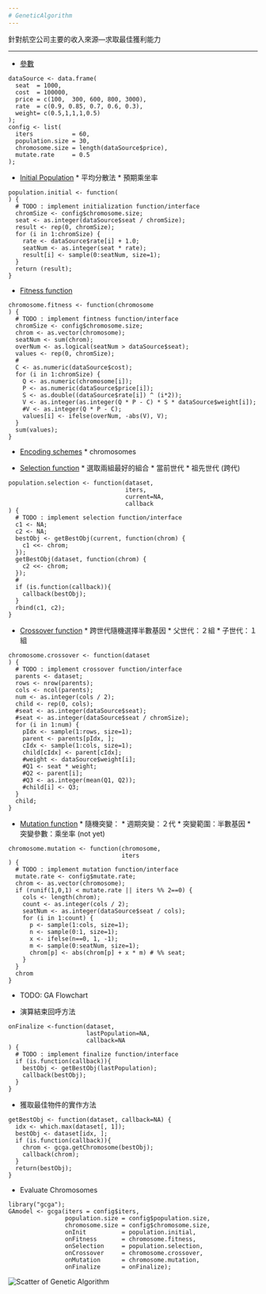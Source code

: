 ```yaml
---
# GeneticAlgorithm
---
```

針對航空公司主要的收入來源—求取最佳獲利能力

* * *

*    [參數](#overview)
```{r}
dataSource <- data.frame(
  seat  = 1000,
  cost  = 100000,
  price = c(100,  300, 600, 800, 3000),
  rate  = c(0.9, 0.85, 0.7, 0.6, 0.3),
  weight= c(0.5,1,1,1,0.5)
);
config <- list(
  iters           = 60,
  population.size = 30,
  chromosome.size = length(dataSource$price),
  mutate.rate     = 0.5
);
```

*    [Initial Population](#overview)
    *    平均分散法
    *    預期乘坐率
```{r}
population.initial <- function(
) {
  # TODO : implement initialization function/interface
  chromSize <- config$chromosome.size;
  seat <- as.integer(dataSource$seat / chromSize);
  result <- rep(0, chromSize);
  for (i in 1:chromSize) {
    rate <- dataSource$rate[i] + 1.0;
    seatNum <- as.integer(seat * rate);
    result[i] <- sample(0:seatNum, size=1);
  }
  return (result);
}
```

*    [Fitness function](#overview)
```{r}
chromosome.fitness <- function(chromosome
) {
  # TODO : implement fintness function/interface
  chromSize <- config$chromosome.size;
  chrom <- as.vector(chromosome);
  seatNum <- sum(chrom);
  overNum <- as.logical(seatNum > dataSource$seat);
  values <- rep(0, chromSize);
  #
  C <- as.numeric(dataSource$cost);
  for (i in 1:chromSize) {
    Q <- as.numeric(chromosome[i]);
    P <- as.numeric(dataSource$price[i]);
    S <- as.double((dataSource$rate[i]) ^ (i*2));
    V <- as.integer(as.integer(Q * P - C) * S * dataSource$weight[i]);
    #V <- as.integer(Q * P - C);
    values[i] <- ifelse(overNum, -abs(V), V);
  }
  sum(values);
}
```
*    [Encoding schemes](#overview)
    *    chromosomes
    
*    [Selection function](#overview)
    *    選取兩組最好的組合
         *    當前世代
         *    祖先世代 (跨代)
```{r}
population.selection <- function(dataset,
                                 iters,
                                 current=NA,
                                 callback
) {
  # TODO : implement selection function/interface
  c1 <- NA;
  c2 <- NA;
  bestObj <- getBestObj(current, function(chrom) {
    c1 <<- chrom;
  });
  getBestObj(dataset, function(chrom) {
    c2 <<- chrom;
  });
  #
  if (is.function(callback)){
    callback(bestObj);
  }
  rbind(c1, c2);
}

```

*    [Crossover function](#overview)
    *    跨世代隨機選擇半數基因
         *    父世代：２組
         *    子世代：１組
```{r}
chromosome.crossover <- function(dataset
) {
  # TODO : implement crossover function/interface
  parents <- dataset;
  rows <- nrow(parents);
  cols <- ncol(parents);
  num <- as.integer(cols / 2);
  child <- rep(0, cols);
  #seat <- as.integer(dataSource$seat);
  #seat <- as.integer(dataSource$seat / chromSize);
  for (i in 1:num) {
    pIdx <- sample(1:rows, size=1);
    parent <- parents[pIdx, ];
    cIdx <- sample(1:cols, size=1);
    child[cIdx] <- parent[cIdx];
    #weight <- dataSource$weight[i];
    #Q1 <- seat * weight;
    #Q2 <- parent[i];
    #Q3 <- as.integer(mean(Q1, Q2));
    #child[i] <- Q3;
  }
  child;
}
```
*    [Mutation function](#overview)
    *    隨機突變：
    *    週期突變：２代
    *    突變範圍：半數基因
    *    突變參數：乘坐率 (not yet)
```{r}
chromosome.mutation <- function(chromosome,
                                iters
) {
  # TODO : implement mutation function/interface
  mutate.rate <- config$mutate.rate;
  chrom <- as.vector(chromosome);
  if (runif(1,0,1) < mutate.rate || iters %% 2==0) {
    cols <- length(chrom);
    count <- as.integer(cols / 2);
    seatNum <- as.integer(dataSource$seat / cols);
    for (i in 1:count) {
      p <- sample(1:cols, size=1);
      n <- sample(0:1, size=1);
      x <- ifelse(n==0, 1, -1);
      m <- sample(0:seatNum, size=1);
      chrom[p] <- abs(chrom[p] + x * m) # %% seat;
    }
  }
  chrom
}
```

*    TODO: GA Flowchart

*    演算結束回呼方法
```{r}
onFinalize <-function(dataset,
                      lastPopulation=NA,
                      callback=NA
) {
  # TODO : implement finalize function/interface
  if (is.function(callback)){
    bestObj <- getBestObj(lastPopulation);
    callback(bestObj);
  }
}
```

*    獲取最佳物件的實作方法
```{r}
getBestObj <- function(dataset, callback=NA) {
  idx <- which.max(dataset[, 1]);
  bestObj <- dataset[idx, ];
  if (is.function(callback)){
    chrom <- gcga.getChromosome(bestObj);
    callback(chrom);
  }
  return(bestObj);
}
```

*    Evaluate Chromosomes

```
library("gcga");
GAmodel <- gcga(iters = config$iters,
                population.size = config$population.size,
                chromosome.size = config$chromosome.size,
                onInit          = population.initial,
                onFitness       = chromosome.fitness,
                onSelection     = population.selection,
                onCrossover     = chromosome.crossover,
                onMutation      = chromosome.mutation,
                onFinalize      = onFinalize);
```

<img src="https://raw.githubusercontent.com/GordonChengTW/GeneticAlgorithm/master/gaplot.png" alt="Scatter of Genetic Algorithm">
